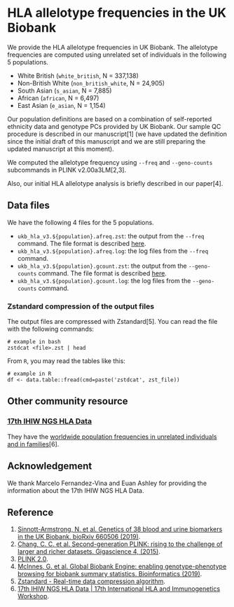 # HLA allelotype frequencies in the UK Biobank

We provide the HLA allelotype frequencies in UK Biobank.
The allelotype frequencies are computed using unrelated set of individuals in the following 5 populations.

- White British (`white_british`, N = 337,138)
- Non-British White (`non_british_white`, N = 24,905)
- South Asian (`s_asian`, N = 7,885)
- African (`african`, N = 6,497)
- East Asian (`e_asian`, N = 1,154)

Our population definitions are based on a combination of self-reported ethnicity data and genotype PCs provided by UK Biobank. Our sample QC procedure is described in our manuscript[1] (we have updated the definition since the initial draft of this manuscript and we are still preparing the updated manuscript at this moment).

We computed the allelotype frequency using `--freq` and `--geno-counts` subcommands in PLINK v2.00a3LM[2,3].

Also, our initial HLA allelotype analysis is briefly described in our paper[4].

## Data files

We have the following 4 files for the 5 populations.

- `ukb_hla_v3.${population}.afreq.zst`: the output from the `--freq` command. The file format is described [here](https://www.cog-genomics.org/plink/2.0/formats#afreq).
- `ukb_hla_v3.${population}.afreq.log`: the log files from the `--freq` command.
- `ukb_hla_v3.${population}.gcount.zst`: the output from the `--geno-counts` command. The file format is described [here](https://www.cog-genomics.org/plink/2.0/formats#gcount).
- `ukb_hla_v3.${population}.gcount.log`: the log files from the `--geno-counts` command.

### Zstandard compression of the output files

The output files are compressed with Zstandard[5].
You can read the file with the following commands:

```{bash}
# example in bash
zstdcat <file>.zst | head
```

From `R`, you may read the tables like this:

```{R}
# example in R
df <- data.table::fread(cmd=paste('zstdcat', zst_file))
```

## Other community resource

### [17th IHIW NGS HLA Data](http://17ihiw.org/17th-ihiw-ngs-hla-data/)

They have the [worldwide population frequencies in unrelated individuals and in families](http://17ihiw.org/17th-ihiw-ngs-hla-data/)[6].

## Acknowledgement

We thank Marcelo Fernandez-Vina and Euan Ashley for providing the information about the 17th IHIW NGS HLA Data.

## Reference

1. [Sinnott-Armstrong, N. et al. Genetics of 38 blood and urine biomarkers in the UK Biobank. bioRxiv 660506 (2019)](https://doi.org/10.1101/660506).
2. [Chang, C. C. et al. Second-generation PLINK: rising to the challenge of larger and richer datasets. Gigascience 4, (2015)](https://doi.org/10.1186/s13742-015-0047-8).
3. [PLINK 2.0](https://www.cog-genomics.org/plink/2.0/).
4. [McInnes, G. et al. Global Biobank Engine: enabling genotype-phenotype browsing for biobank summary statistics. Bioinformatics (2019)](https://doi.org/10.1093/bioinformatics/bty999).
5. [Zstandard - Real-time data compression algorithm](https://facebook.github.io/zstd/).
6. [17th IHIW NGS HLA Data | 17th International HLA and Immunogenetics Workshop](http://17ihiw.org/17th-ihiw-ngs-hla-data/).

